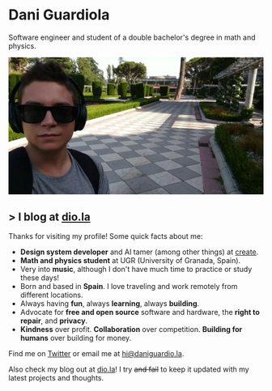 # Dani Guardiola

Software engineer and student of a double bachelor's degree in math and physics.

![me](./me.webp)

## > I blog at [dio.la](https://dio.la)

Thanks for visiting my profile! Some quick facts about me:

- **Design system developer** and AI tamer (among other things) at [create](https://create.xyz/).
- **Math and physics student** at UGR (University of Granada, Spain).
- Very into **music**, although I don't have much time to practice or study these days!
- Born and based in **Spain**. I love traveling and work remotely from different locations.
- Always having **fun**, always **learning**, always **building**.
- Advocate for **free and open source** software and hardware, the **right to repair**, and **privacy**.
- **Kindness** over profit. **Collaboration** over competition. **Building for humans** over building for money.

Find me on [Twitter](https://twitter.com/daniguardio_la) or email me at [hi@daniguardio.la](mailto:hi@daniguardio.la).

Also check my blog out at [dio.la](https://dio.la)! I try ~~and fail~~ to keep it updated with my latest projects and thoughts.
